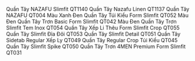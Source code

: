 Quần Tây NAZAFU Slimfit QT1140
Quần Tây Nazafu Linen QT1137
Quần Tây NAZAFU QT004 Màu Xanh Đen
Quần Tây Túi Kiểu Form Slimfit QT052 Màu Đen
Quần Tây Trơn Basic Form Slimfit QT042 Màu Đen
Quần Tây Trơn Slimfit Tem Inox QT054
Quần Tây Xếp Li Thêu Form Slimfit Crop QT055
Quần Tây Slimfit Đỉa Đôi QT053
Quần Tây Slimfit Detail QT051
Quần Tây Sidetab Regular Xếp Ly QT049
Quần Tây Regular Crop Túi Kiểu QT045
Quần Tây Slimfit Spike QT050
Quần Tây Trơn 4MEN Premium Form Slimfit QT031
